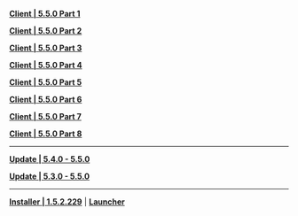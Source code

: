**[Client | 5.5.0  Part 1](https://autopatchhk.yuanshen.com/client_app/download/pc_zip/20250314110016_HcIQuDGRmsbByeAE/GenshinImpact_5.5.0.zip.001)**

**[Client | 5.5.0  Part 2](https://autopatchhk.yuanshen.com/client_app/download/pc_zip/20250314110016_HcIQuDGRmsbByeAE/GenshinImpact_5.5.0.zip.002)**

**[Client | 5.5.0  Part 3](https://autopatchhk.yuanshen.com/client_app/download/pc_zip/20250314110016_HcIQuDGRmsbByeAE/GenshinImpact_5.5.0.zip.003)**

**[Client | 5.5.0  Part 4](https://autopatchhk.yuanshen.com/client_app/download/pc_zip/20250314110016_HcIQuDGRmsbByeAE/GenshinImpact_5.5.0.zip.004)**

**[Client | 5.5.0  Part 5](https://autopatchhk.yuanshen.com/client_app/download/pc_zip/20250314110016_HcIQuDGRmsbByeAE/GenshinImpact_5.5.0.zip.005)**

**[Client | 5.5.0  Part 6](https://autopatchhk.yuanshen.com/client_app/download/pc_zip/20250314110016_HcIQuDGRmsbByeAE/GenshinImpact_5.5.0.zip.006)**

**[Client | 5.5.0  Part 7](https://autopatchhk.yuanshen.com/client_app/download/pc_zip/20250314110016_HcIQuDGRmsbByeAE/GenshinImpact_5.5.0.zip.007)**

**[Client | 5.5.0  Part 8](https://autopatchhk.yuanshen.com/client_app/download/pc_zip/20250314110016_HcIQuDGRmsbByeAE/GenshinImpact_5.5.0.zip.008)**

---

**[Update | 5.4.0 - 5.5.0](https://autopatchhk.yuanshen.com/client_app/update/hk4e_global/game_5.4.0_5.5.0_hdiff_IlvHovyEdpXnwiCH.zip)**

**[Update | 5.3.0 - 5.5.0](https://autopatchhk.yuanshen.com/client_app/update/hk4e_global/game_5.3.0_5.5.0_hdiff_hLjncNZamXTtcKKo.zip)**

---

**[Installer | 1.5.2.229](https://download-porter.hoyoverse.com/download-porter/2025/03/27/GenshinImpact_install_202503072011.exe?trace_key=GenshinImpact_install_ua_362e6f3c67b5)** | **[Launcher](https://hyp-webstatic.hoyoverse.com/hyp-client/VYTpXlbWo8_1.5.2.229_1_0_cps_hyp_global_VYTpXlbWo8_20hoyoverse_202503251048_cTZwNCNT.zip)**
